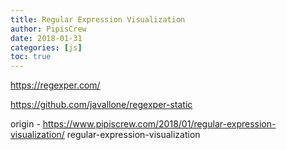 ```yaml
---
title: Regular Expression Visualization
author: PipisCrew
date: 2018-01-31
categories: [js]
toc: true
---
```


https://regexper.com/

https://github.com/javallone/regexper-static

origin - https://www.pipiscrew.com/2018/01/regular-expression-visualization/ regular-expression-visualization